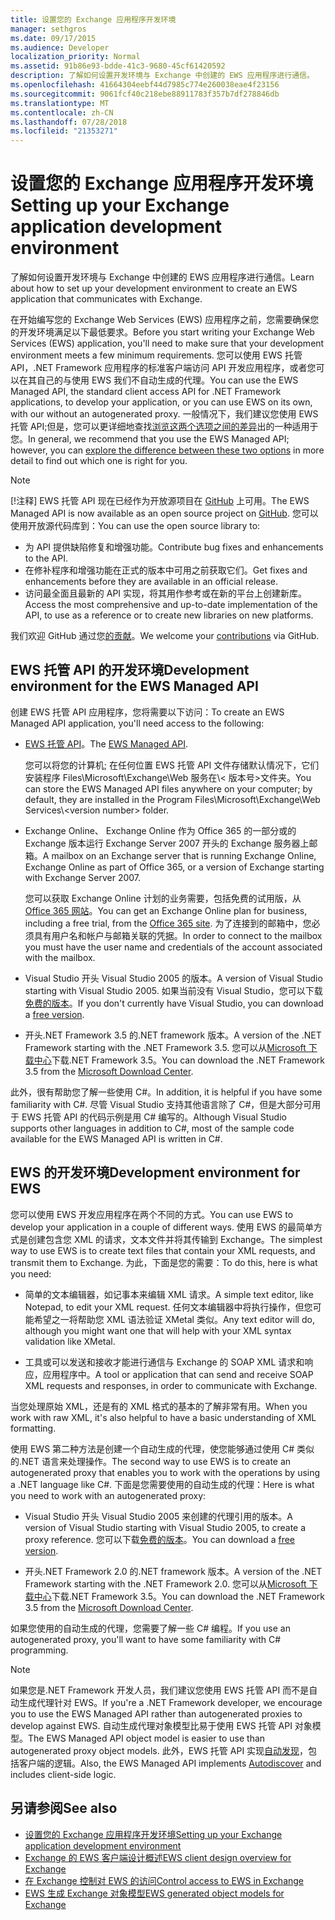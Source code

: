 ```yaml
---
title: 设置您的 Exchange 应用程序开发环境
manager: sethgros
ms.date: 09/17/2015
ms.audience: Developer
localization_priority: Normal
ms.assetid: 91b86e93-bdde-41c3-9680-45cf61420592
description: 了解如何设置开发环境与 Exchange 中创建的 EWS 应用程序进行通信。
ms.openlocfilehash: 41664304eebf44d7985c774e260038eae4f23156
ms.sourcegitcommit: 9061fcf40c218ebe88911783f357b7df278846db
ms.translationtype: MT
ms.contentlocale: zh-CN
ms.lasthandoff: 07/28/2018
ms.locfileid: "21353271"
---
```

# <a name="setting-up-your-exchange-application-development-environment"></a><span data-ttu-id="67357-103">设置您的 Exchange 应用程序开发环境</span><span class="sxs-lookup"><span data-stu-id="67357-103">Setting up your Exchange application development environment</span></span>

<span data-ttu-id="67357-104">了解如何设置开发环境与 Exchange 中创建的 EWS 应用程序进行通信。</span><span class="sxs-lookup"><span data-stu-id="67357-104">Learn about how to set up your development environment to create an EWS application that communicates with Exchange.</span></span>
  
<span data-ttu-id="67357-105">在开始编写您的 Exchange Web Services (EWS) 应用程序之前，您需要确保您的开发环境满足以下最低要求。</span><span class="sxs-lookup"><span data-stu-id="67357-105">Before you start writing your Exchange Web Services (EWS) application, you'll need to make sure that your development environment meets a few minimum requirements.</span></span> <span data-ttu-id="67357-106">您可以使用 EWS 托管 API，.NET Framework 应用程序的标准客户端访问 API 开发应用程序，或者您可以在其自己的与使用 EWS 我们不自动生成的代理。</span><span class="sxs-lookup"><span data-stu-id="67357-106">You can use the EWS Managed API, the standard client access API for .NET Framework applications, to develop your application, or you can use EWS on its own, with our without an autogenerated proxy.</span></span> <span data-ttu-id="67357-107">一般情况下，我们建议您使用 EWS 托管 API;但是，您可以更详细地查找[浏览这两个选项之间的差异](ews-client-design-overview-for-exchange.md)出的一种适用于您。</span><span class="sxs-lookup"><span data-stu-id="67357-107">In general, we recommend that you use the EWS Managed API; however, you can [explore the difference between these two options](ews-client-design-overview-for-exchange.md) in more detail to find out which one is right for you.</span></span> 
  
> [!NOTE]
> <span data-ttu-id="67357-108">[!注释] EWS 托管 API 现在已经作为开放源项目在 [GitHub](https://github.com/officedev/ews-managed-api) 上可用。</span><span class="sxs-lookup"><span data-stu-id="67357-108">The EWS Managed API is now available as an open source project on [GitHub](https://github.com/officedev/ews-managed-api).</span></span> <span data-ttu-id="67357-109">您可以使用开放源代码库到：</span><span class="sxs-lookup"><span data-stu-id="67357-109">You can use the open source library to:</span></span> 
> - <span data-ttu-id="67357-110">为 API 提供缺陷修复和增强功能。</span><span class="sxs-lookup"><span data-stu-id="67357-110">Contribute bug fixes and enhancements to the API.</span></span> 
> - <span data-ttu-id="67357-111">在修补程序和增强功能在正式的版本中可用之前获取它们。</span><span class="sxs-lookup"><span data-stu-id="67357-111">Get fixes and enhancements before they are available in an official release.</span></span> 
> - <span data-ttu-id="67357-112">访问最全面且最新的 API 实现，将其用作参考或在新的平台上创建新库。</span><span class="sxs-lookup"><span data-stu-id="67357-112">Access the most comprehensive and up-to-date implementation of the API, to use as a reference or to create new libraries on new platforms.</span></span>
> 
>  <span data-ttu-id="67357-113">我们欢迎 GitHub 通过您[的贡献](https://github.com/OfficeDev/ews-managed-api/blob/master/CONTRIBUTING.md)。</span><span class="sxs-lookup"><span data-stu-id="67357-113">We welcome your [contributions](https://github.com/OfficeDev/ews-managed-api/blob/master/CONTRIBUTING.md) via GitHub.</span></span> 
  
## <a name="development-environment-for-the-ews-managed-api"></a><span data-ttu-id="67357-114">EWS 托管 API 的开发环境</span><span class="sxs-lookup"><span data-stu-id="67357-114">Development environment for the EWS Managed API</span></span>
<span data-ttu-id="67357-115"><a name="bk_EWSMA"> </a></span><span class="sxs-lookup"><span data-stu-id="67357-115"></span></span>

<span data-ttu-id="67357-116">创建 EWS 托管 API 应用程序，您将需要以下访问：</span><span class="sxs-lookup"><span data-stu-id="67357-116">To create an EWS Managed API application, you'll need access to the following:</span></span>
  
- <span data-ttu-id="67357-117">[EWS 托管 API](http://aka.ms/ews-managed-api-readme)。</span><span class="sxs-lookup"><span data-stu-id="67357-117">The [EWS Managed API](http://aka.ms/ews-managed-api-readme).</span></span> 
    
    <span data-ttu-id="67357-118">您可以将您的计算机; 在任何位置 EWS 托管 API 文件存储默认情况下，它们安装程序 Files\Microsoft\Exchange\Web 服务在\\< 版本号\>文件夹。</span><span class="sxs-lookup"><span data-stu-id="67357-118">You can store the EWS Managed API files anywhere on your computer; by default, they are installed in the Program Files\Microsoft\Exchange\Web Services\\<version number\> folder.</span></span>
    
- <span data-ttu-id="67357-119">Exchange Online、 Exchange Online 作为 Office 365 的一部分或的 Exchange 版本运行 Exchange Server 2007 开头的 Exchange 服务器上邮箱。</span><span class="sxs-lookup"><span data-stu-id="67357-119">A mailbox on an Exchange server that is running Exchange Online, Exchange Online as part of Office 365, or a version of Exchange starting with Exchange Server 2007.</span></span> 
    
    <span data-ttu-id="67357-120">您可以获取 Exchange Online 计划的业务需要，包括免费的试用版，从[Office 365 网站](http://office.microsoft.com/en-us/business/compare-office-365-for-business-plans-FX102918419.aspx#fbid=1tsGNIE7e3a)。</span><span class="sxs-lookup"><span data-stu-id="67357-120">You can get an Exchange Online plan for business, including a free trial, from the [Office 365 site](http://office.microsoft.com/en-us/business/compare-office-365-for-business-plans-FX102918419.aspx#fbid=1tsGNIE7e3a).</span></span> <span data-ttu-id="67357-121">为了连接到的邮箱中，您必须具有用户名和帐户与邮箱关联的凭据。</span><span class="sxs-lookup"><span data-stu-id="67357-121">In order to connect to the mailbox you must have the user name and credentials of the account associated with the mailbox.</span></span>
    
- <span data-ttu-id="67357-122">Visual Studio 开头 Visual Studio 2005 的版本。</span><span class="sxs-lookup"><span data-stu-id="67357-122">A version of Visual Studio starting with Visual Studio 2005.</span></span> <span data-ttu-id="67357-123">如果当前没有 Visual Studio，您可以下载[免费的版本](https://visualstudio.microsoft.com/)。</span><span class="sxs-lookup"><span data-stu-id="67357-123">If you don't currently have Visual Studio, you can download a [free version](https://visualstudio.microsoft.com/).</span></span>
    
- <span data-ttu-id="67357-124">开头.NET Framework 3.5 的.NET framework 版本。</span><span class="sxs-lookup"><span data-stu-id="67357-124">A version of the .NET Framework starting with the .NET Framework 3.5.</span></span> <span data-ttu-id="67357-125">您可以从[Microsoft 下载中心](http://go.microsoft.com/fwlink/?LinkId=191777)下载.NET Framework 3.5。</span><span class="sxs-lookup"><span data-stu-id="67357-125">You can download the .NET Framework 3.5 from the [Microsoft Download Center](http://go.microsoft.com/fwlink/?LinkId=191777).</span></span>
    
<span data-ttu-id="67357-126">此外，很有帮助您了解一些使用 C#。</span><span class="sxs-lookup"><span data-stu-id="67357-126">In addition, it is helpful if you have some familiarity with C#.</span></span> <span data-ttu-id="67357-127">尽管 Visual Studio 支持其他语言除了 C#，但是大部分可用于 EWS 托管 API 的代码示例是用 C# 编写的。</span><span class="sxs-lookup"><span data-stu-id="67357-127">Although Visual Studio supports other languages in addition to C#, most of the sample code available for the EWS Managed API is written in C#.</span></span>
  
## <a name="development-environment-for-ews"></a><span data-ttu-id="67357-128">EWS 的开发环境</span><span class="sxs-lookup"><span data-stu-id="67357-128">Development environment for EWS</span></span>
<span data-ttu-id="67357-129"><a name="bk_EWS"> </a></span><span class="sxs-lookup"><span data-stu-id="67357-129"></span></span>

<span data-ttu-id="67357-130">您可以使用 EWS 开发应用程序在两个不同的方式。</span><span class="sxs-lookup"><span data-stu-id="67357-130">You can use EWS to develop your application in a couple of different ways.</span></span> <span data-ttu-id="67357-131">使用 EWS 的最简单方式是创建包含您 XML 的请求，文本文件并将其传输到 Exchange。</span><span class="sxs-lookup"><span data-stu-id="67357-131">The simplest way to use EWS is to create text files that contain your XML requests, and transmit them to Exchange.</span></span> <span data-ttu-id="67357-132">为此，下面是您的需要：</span><span class="sxs-lookup"><span data-stu-id="67357-132">To do this, here is what you need:</span></span> 
  
- <span data-ttu-id="67357-133">简单的文本编辑器，如记事本来编辑 XML 请求。</span><span class="sxs-lookup"><span data-stu-id="67357-133">A simple text editor, like Notepad, to edit your XML request.</span></span> <span data-ttu-id="67357-134">任何文本编辑器中将执行操作，但您可能希望之一将帮助您 XML 语法验证 XMetal 类似。</span><span class="sxs-lookup"><span data-stu-id="67357-134">Any text editor will do, although you might want one that will help with your XML syntax validation like XMetal.</span></span>
    
- <span data-ttu-id="67357-135">工具或可以发送和接收才能进行通信与 Exchange 的 SOAP XML 请求和响应，应用程序中。</span><span class="sxs-lookup"><span data-stu-id="67357-135">A tool or application that can send and receive SOAP XML requests and responses, in order to communicate with Exchange.</span></span>
    
<span data-ttu-id="67357-136">当您处理原始 XML，还是有的 XML 格式的基本的了解非常有用。</span><span class="sxs-lookup"><span data-stu-id="67357-136">When you work with raw XML, it's also helpful to have a basic understanding of XML formatting.</span></span>
  
<span data-ttu-id="67357-137">使用 EWS 第二种方法是创建一个自动生成的代理，使您能够通过使用 C# 类似的.NET 语言来处理操作。</span><span class="sxs-lookup"><span data-stu-id="67357-137">The second way to use EWS is to create an autogenerated proxy that enables you to work with the operations by using a .NET language like C#.</span></span> <span data-ttu-id="67357-138">下面是您需要使用的自动生成的代理：</span><span class="sxs-lookup"><span data-stu-id="67357-138">Here is what you need to work with an autogenerated proxy:</span></span>
  
- <span data-ttu-id="67357-139">Visual Studio 开头 Visual Studio 2005 来创建的代理引用的版本。</span><span class="sxs-lookup"><span data-stu-id="67357-139">A version of Visual Studio starting with Visual Studio 2005, to create a proxy reference.</span></span> <span data-ttu-id="67357-140">您可以下载[免费的版本](https://visualstudio.microsoft.com/)。</span><span class="sxs-lookup"><span data-stu-id="67357-140">You can download a [free version](https://visualstudio.microsoft.com/).</span></span>
    
- <span data-ttu-id="67357-141">开头.NET Framework 2.0 的.NET framework 版本。</span><span class="sxs-lookup"><span data-stu-id="67357-141">A version of the .NET Framework starting with the .NET Framework 2.0.</span></span> <span data-ttu-id="67357-142">您可以从[Microsoft 下载中心](http://go.microsoft.com/fwlink/?LinkId=191777)下载.NET Framework 3.5。</span><span class="sxs-lookup"><span data-stu-id="67357-142">You can download the .NET Framework 3.5 from the [Microsoft Download Center](http://go.microsoft.com/fwlink/?LinkId=191777).</span></span>
    
<span data-ttu-id="67357-143">如果您使用的自动生成的代理，您需要了解一些 C# 编程。</span><span class="sxs-lookup"><span data-stu-id="67357-143">If you use an autogenerated proxy, you'll want to have some familiarity with C# programming.</span></span>
  
> [!NOTE]
> <span data-ttu-id="67357-144">如果您是.NET Framework 开发人员，我们建议您使用 EWS 托管 API 而不是自动生成代理针对 EWS。</span><span class="sxs-lookup"><span data-stu-id="67357-144">If you're a .NET Framework developer, we encourage you to use the EWS Managed API rather than autogenerated proxies to develop against EWS.</span></span> <span data-ttu-id="67357-145">自动生成代理对象模型比易于使用 EWS 托管 API 对象模型。</span><span class="sxs-lookup"><span data-stu-id="67357-145">The EWS Managed API object model is easier to use than autogenerated proxy object models.</span></span> <span data-ttu-id="67357-146">此外，EWS 托管 API 实现[自动发现](autodiscover-for-exchange.md)，包括客户端的逻辑。</span><span class="sxs-lookup"><span data-stu-id="67357-146">Also, the EWS Managed API implements [Autodiscover](autodiscover-for-exchange.md) and includes client-side logic.</span></span> 
  
## <a name="see-also"></a><span data-ttu-id="67357-147">另请参阅</span><span class="sxs-lookup"><span data-stu-id="67357-147">See also</span></span>

- [<span data-ttu-id="67357-148">设置您的 Exchange 应用程序开发环境</span><span class="sxs-lookup"><span data-stu-id="67357-148">Setting up your Exchange application development environment</span></span>](setting-up-your-exchange-application-development-environment.md)   
- [<span data-ttu-id="67357-149">Exchange 的 EWS 客户端设计概述</span><span class="sxs-lookup"><span data-stu-id="67357-149">EWS client design overview for Exchange</span></span>](ews-client-design-overview-for-exchange.md)  
- [<span data-ttu-id="67357-150">在 Exchange 控制对 EWS 的访问</span><span class="sxs-lookup"><span data-stu-id="67357-150">Control access to EWS in Exchange</span></span>](how-to-control-access-to-ews-in-exchange.md)  
- [<span data-ttu-id="67357-151">EWS 生成 Exchange 对象模型</span><span class="sxs-lookup"><span data-stu-id="67357-151">EWS generated object models for Exchange</span></span>](https://msdn.microsoft.com/en-us/library/jj190899)
    


